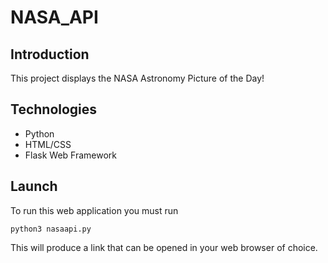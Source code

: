 # NASA_API
## Introduction

This project displays the NASA Astronomy Picture of the Day!

## Technologies
* Python
* HTML/CSS
* Flask Web Framework

## Launch
To run this web application you must run 
```
python3 nasaapi.py
```
This will produce a link that can be opened in your web browser of choice.

